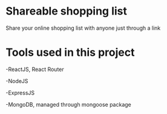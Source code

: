 # Shareable shopping list

Share your online shopping list with anyone just through a link

# Tools used in this project

-ReactJS, React Router

-NodeJS

-ExpressJS

-MongoDB, managed through mongoose package